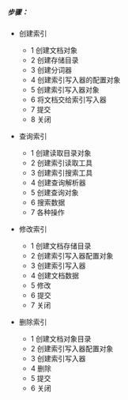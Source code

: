 
##### 步骤：
 * 创建索引
    * 1 创建文档对象
    * 2 创建存储目录
    * 3 创建分词器
    * 4 创建索引写入器的配置对象
    * 5 创建索引写入器对象
    * 6 将文档交给索引写入器
    * 7 提交
    * 8 关闭

 * 查询索引
    * 1 创建读取目录对象
    * 2 创建索引读取工具
    * 3 创建索引搜索工具
    * 4 创建查询解析器
    * 5 创建查询对象
    * 6 搜索数据
    * 7 各种操作
 
 * 修改索引
    * 1 创建文档存储目录
	* 2 创建索引写入器配置对象
	* 3 创建索引写入器
	* 4 创建文档数据
	* 5 修改
	* 6 提交
	* 7 关闭
	
 * 删除索引
    * 1 创建文档对象目录
    * 2 创建索引写入器配置对象
    * 3 创建索引写入器
    * 4 删除
    * 5 提交
    * 6 关闭
